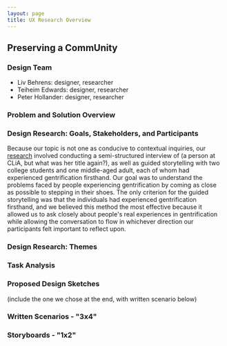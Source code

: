 ```yaml
---
layout: page
title: UX Research Overview
---
```


## Preserving a CommUnity

### Design Team
* Liv Behrens: designer, researcher
* Teiheim Edwards: designer, researcher
* Peter Hollander: designer, researcher

### Problem and Solution Overview


### Design Research: Goals, Stakeholders, and Participants
Because our topic is not one as conducive to contextual inquiries, our [research]() involved conducting a semi-structured interview of (a person at CLiA, but what was her title again?), as well as guided storytelling with two college students and one middle-aged adult, each of whom had experienced gentrification firsthand. Our goal was to understand the problems faced by people experiencing gentrification by coming as close as possible to stepping in their shoes. The only criterion for the guided storytelling was that the individuals had experienced gentrification firsthand, and we believed this method the most effective because it allowed us to ask closely about people's real experiences in gentrification while allowing the conversation to flow in whichever direction our participants felt important to reflect upon.

### Design Research: Themes


### Task Analysis


### Proposed Design Sketches
(include the one we chose at the end, with written scenario below)


### Written Scenarios - "3x4"


### Storyboards - "1x2"


